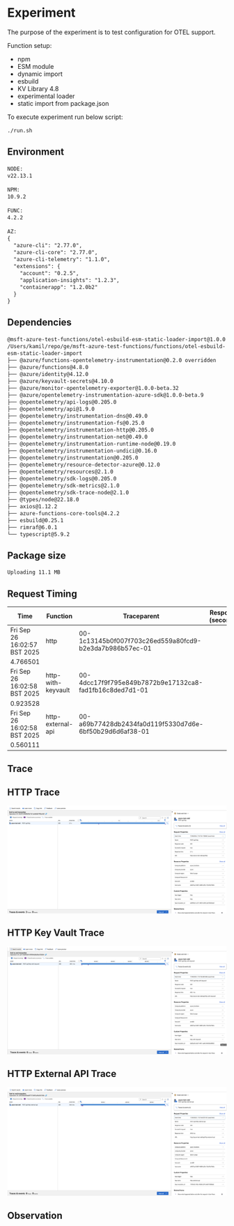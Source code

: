 # Experiment

The purpose of the experiment is to test configuration for OTEL support.

Function setup:
- npm
- ESM module
- dynamic import
- esbuild
- KV Library 4.8
- experimental loader
- static import from package.json

To execute experiment run below script:
```shell
./run.sh
```

## Environment

```text
NODE:
v22.13.1

NPM:
10.9.2

FUNC:
4.2.2

AZ:
{
  "azure-cli": "2.77.0",
  "azure-cli-core": "2.77.0",
  "azure-cli-telemetry": "1.1.0",
  "extensions": {
    "account": "0.2.5",
    "application-insights": "1.2.3",
    "containerapp": "1.2.0b2"
  }
}
```

## Dependencies

```text
@msft-azure-test-functions/otel-esbuild-esm-static-loader-import@1.0.0 /Users/kamil/repo/ge/msft-azure-test-functions/functions/otel-esbuild-esm-static-loader-import
├── @azure/functions-opentelemetry-instrumentation@0.2.0 overridden
├── @azure/functions@4.8.0
├── @azure/identity@4.12.0
├── @azure/keyvault-secrets@4.10.0
├── @azure/monitor-opentelemetry-exporter@1.0.0-beta.32
├── @azure/opentelemetry-instrumentation-azure-sdk@1.0.0-beta.9
├── @opentelemetry/api-logs@0.205.0
├── @opentelemetry/api@1.9.0
├── @opentelemetry/instrumentation-dns@0.49.0
├── @opentelemetry/instrumentation-fs@0.25.0
├── @opentelemetry/instrumentation-http@0.205.0
├── @opentelemetry/instrumentation-net@0.49.0
├── @opentelemetry/instrumentation-runtime-node@0.19.0
├── @opentelemetry/instrumentation-undici@0.16.0
├── @opentelemetry/instrumentation@0.205.0
├── @opentelemetry/resource-detector-azure@0.12.0
├── @opentelemetry/resources@2.1.0
├── @opentelemetry/sdk-logs@0.205.0
├── @opentelemetry/sdk-metrics@2.1.0
├── @opentelemetry/sdk-trace-node@2.1.0
├── @types/node@22.18.0
├── axios@1.12.2
├── azure-functions-core-tools@4.2.2
├── esbuild@0.25.1
├── rimraf@6.0.1
└── typescript@5.9.2

```
## Package size

```text
Uploading 11.1 MB
```

## Request Timing

| Time | Function | Traceparent | Response (seconds) |
|---|---|---|---|
| Fri Sep 26 16:02:57 BST 2025 | http | 00-1c13145b0f007f703c26ed559a80fcd9-b2e3da7b986b57ec-01
 | 4.766501 |
| Fri Sep 26 16:02:58 BST 2025 | http-with-keyvault | 00-4dcc17f9f795e849b7872b9e17132ca8-fad1fb16c8ded7d1-01
 | 0.923528 |
| Fri Sep 26 16:02:58 BST 2025 | http-external-api | 00-a69b77428db2434fa0d119f5330d7d6e-6bf50b29d6d6af38-01
 | 0.560111 |

## Trace

## HTTP Trace

![HTTP](assets/http.png)

## HTTP Key Vault Trace

![HTTP Key Vault](assets/http-with-keyvault.png)

## HTTP External API Trace

![HTTP External API](assets/http-external-api.png)

## Observation


